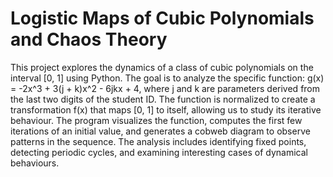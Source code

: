 # Logistic Maps of Cubic Polynomials and Chaos Theory

This project explores the dynamics of a class of cubic polynomials on the interval
[0, 1] using Python. The goal is to analyze the specific function: g(x) = -2x^3 + 3(j + k)x^2 - 6jkx + 4, where j and
k are parameters derived from the last two digits of the student ID. The function is normalized to
create a transformation f(x) that maps [0, 1] to itself, allowing us to study its iterative behaviour.
The program visualizes the function, computes the first few iterations of an initial value, and
generates a cobweb diagram to observe patterns in the sequence. The analysis includes
identifying fixed points, detecting periodic cycles, and examining interesting cases of dynamical
behaviours.
